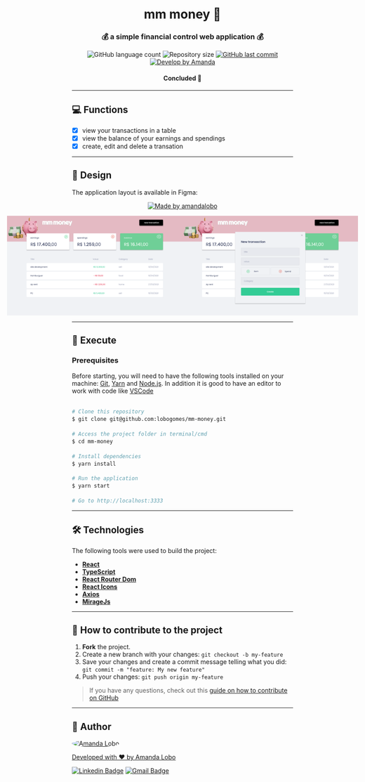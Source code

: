 

<h1 align="center">
     mm money 🐷
</h1>

<h3 align="center">
    💰 a simple financial control web application 💰
</h3>

<p align="center">
  <img alt="GitHub language count" src="https://img.shields.io/github/languages/count/lobogomes/mm-money?color=%2304D361">

  <img alt="Repository size" src="https://img.shields.io/github/repo-size/lobogomes/mm-money">
  
  <a href="https://github.com/lobogomes/mm-money/commits/master">
    <img alt="GitHub last commit" src="https://img.shields.io/github/last-commit/lobogomes/mm-money">
  </a>
    

  <a href="https://github.com/lobogomes">
    <img alt="Develop by Amanda" src="https://img.shields.io/badge/develop%20by-Amanda Lobo-%237519C1">
  </a>
  
</p>

<h4 align="center">
	  Concluded 🚀 
</h4>

---

## 💻 Functions

  - [x] view your transactions in a table
  - [x] view the balance of your earnings and spendings
  - [x] create, edit and delete a transation

---

## 🎨 Design

The application layout is available in Figma:

<p align="center">
	<a href="https://www.figma.com/file/HKH9EMB1s2ckdzp0H1ZWv0/mm-money?node-id=0%3A1">
  	<img alt="Made by amandalobo" src="https://img.shields.io/badge/Acessar%20Layout%20-Figma-%2304D361">
	</a>
</p>


<p align="center" style="display: flex; align-items: flex-start; justify-content: center;">
  <img alt="mm money" title="mm money" src="src/assets/dash-figma.svg" width="400px">

  <img alt="mm money" title="mm money" src="src/assets/modal-figma.svg" width="400px">
</p>

---

## 🚀 Execute

### Prerequisites

Before starting, you will need to have the following tools installed on your machine:
[Git](https://git-scm.com), [Yarn](https://yarnpkg.com) and [Node.js](https://nodejs.org/en/).
In addition it is good to have an editor to work with code like [VSCode](https://code.visualstudio.com/)

```bash

# Clone this repository
$ git clone git@github.com:lobogomes/mm-money.git

# Access the project folder in terminal/cmd
$ cd mm-money

# Install dependencies
$ yarn install

# Run the application
$ yarn start

# Go to http://localhost:3333

```
---

## 🛠 Technologies

The following tools were used to build the project:

-   **[React](https://reactjs.org/)**
-   **[TypeScript](https://www.typescriptlang.org/)**
-   **[React Router Dom](https://github.com/ReactTraining/react-router/tree/master/packages/react-router-dom)**
-   **[React Icons](https://react-icons.github.io/react-icons/)**
-   **[Axios](https://github.com/axios/axios)**
-   **[MirageJs](https://miragejs.com)**

---

## 💪 How to contribute to the project

1. **Fork** the project.
2. Create a new branch with your changes: `git checkout -b my-feature`
3. Save your changes and create a commit message telling what you did: `git commit -m "feature: My new feature"`
4. Push your changes: `git push origin my-feature`
> If you have any questions, check out this [guide on how to contribute on GitHub](./CONTRIBUTING.md)

---

## 🦸 Author
<a href="https://github.com/lobogomes">
 <img style="border-radius: 50%;" src="https://avatars.githubusercontent.com/u/111708856?v=4" width="100px;" alt="Amanda Lobo"/>

Developed with ❤️ by Amanda Lobo

[![Linkedin Badge](https://img.shields.io/badge/-Amanda-blue?style=flat-square&logo=Linkedin&logoColor=white&link=https://www.linkedin.com/in/amandalobogomes/)](https://www.linkedin.com/in/amandalobogomes/) 
[![Gmail Badge](https://img.shields.io/badge/-8lobogomes@gmail.com-c14438?style=flat-square&logo=Gmail&logoColor=white&link=mailto:8lobogomes@gmail.com)](mailto:8lobogomes@gmail.com)


